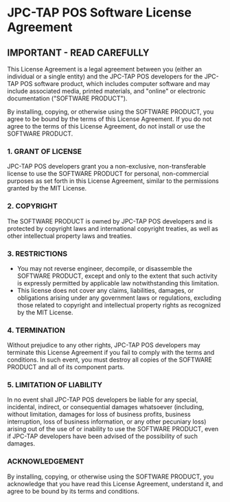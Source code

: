 # JPC-TAP POS Software License Agreement

## IMPORTANT - READ CAREFULLY

This License Agreement is a legal agreement between you (either an individual or a single entity) and the JPC-TAP POS developers for the JPC-TAP POS software product, which includes computer software and may include associated media, printed materials, and "online" or electronic documentation ("SOFTWARE PRODUCT").

By installing, copying, or otherwise using the SOFTWARE PRODUCT, you agree to be bound by the terms of this License Agreement. If you do not agree to the terms of this License Agreement, do not install or use the SOFTWARE PRODUCT.

### 1. GRANT OF LICENSE

JPC-TAP POS developers grant you a non-exclusive, non-transferable license to use the SOFTWARE PRODUCT for personal, non-commercial purposes as set forth in this License Agreement, similar to the permissions granted by the MIT License.

### 2. COPYRIGHT

The SOFTWARE PRODUCT is owned by JPC-TAP POS developers and is protected by copyright laws and international copyright treaties, as well as other intellectual property laws and treaties.

### 3. RESTRICTIONS

- You may not reverse engineer, decompile, or disassemble the SOFTWARE PRODUCT, except and only to the extent that such activity is expressly permitted by applicable law notwithstanding this limitation.
- This license does not cover any claims, liabilities, damages, or obligations arising under any government laws or regulations, excluding those related to copyright and intellectual property rights as recognized by the MIT License.

### 4. TERMINATION

Without prejudice to any other rights, JPC-TAP POS developers may terminate this License Agreement if you fail to comply with the terms and conditions. In such event, you must destroy all copies of the SOFTWARE PRODUCT and all of its component parts.

### 5. LIMITATION OF LIABILITY

In no event shall JPC-TAP POS developers be liable for any special, incidental, indirect, or consequential damages whatsoever (including, without limitation, damages for loss of business profits, business interruption, loss of business information, or any other pecuniary loss) arising out of the use of or inability to use the SOFTWARE PRODUCT, even if JPC-TAP developers have been advised of the possibility of such damages.

### ACKNOWLEDGEMENT

By installing, copying, or otherwise using the SOFTWARE PRODUCT, you acknowledge that you have read this License Agreement, understand it, and agree to be bound by its terms and conditions.
